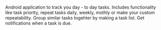 Android application to track you day - to day tasks. Includes functionality like task priority, repeat tasks daily, weekly, mothly or make your custom repeatability. Group similar tasks togehter by making a task list. Get notifications when a task is due.
